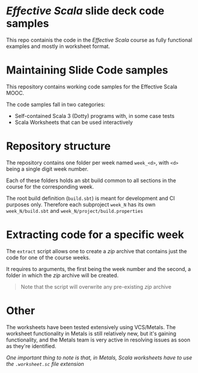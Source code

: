 # _Effective Scala_ slide deck code samples

This repo containis the code in the _Effective Scala_ course
as fully functional examples and mostly in worksheet format.

# Maintaining Slide Code samples

This repository contains working code samples for the
Effective Scala MOOC.

The code samples fall in two categories:

- Self-contained Scala 3 (Dotty) programs with, in some
  case tests
- Scala Worksheets that can be used interactively

# Repository structure

The repository contains one folder per week named `week_<d>`,
with `<d>` being a single digit week number.

Each of these folders holds an sbt build common to all sections
in the course for the corresponding week.

The root build definition (`build.sbt`) is meant for development
and CI purposes only. Therefore each subproject `week_N` has its own
`week_N/build.sbt` and `week_N/project/build.properties`

# Extracting code for a specific week

The `extract` script allows one to create a _zip_ archive that
contains just the code for one of the course weeks.

It requires to arguments, the first being the week number and the
second, a folder in which the _zip_ archive will be created.

> Note that the script will overwrite any pre-existing _zip_
> archive

# Other

The worksheets have been tested extensively using VCS/Metals. The
worksheet functionality in Metals is still relatively new, but it's
gaining functionality, and the Metals team is very active in resolving
issues as soon as they're identified.

_One important thing to note is that, in Metals, Scala worksheets have to
use the `.worksheet.sc` file extension_
